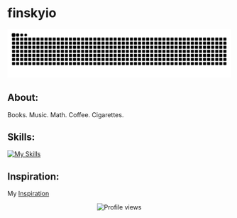 # finskyio

![](https://raw.githubusercontent.com/finskyio/github-snake/output/github-snake.svg)

## About:
Books. Music. Math. Coffee. Cigarettes.

## Skills:
[![My Skills](https://skillicons.dev/icons?i=html,css,js,react,nextjs,typescript,java,figma,photoshop)](https://skillicons.dev)

## Inspiration:
My [Inspiration](https://motherfuckingwebsite.com)

<p align="center">
  <img src="https://komarev.com/ghpvc/?username=finskyio&label=Profile%20views&color=142d3c&style=flat" alt="Profile views" />
</p>
